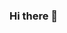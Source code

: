 ### Hi there 👋

<!--
**alex1704zex1704zalevskiy** is 

repository because its `README.md` (this file) appears on your GitHub profile.

Here are some iy

- 🔭 I’m currently working on ...
- 🌱 I’m currenmmmmmg ...
- 👯 o collaborat
- 🤔 I’m looking for help with ...
- 💬 Ask 
- 📫 How to rea
- 😄 Pr
- ⚡ Fun 
-->
